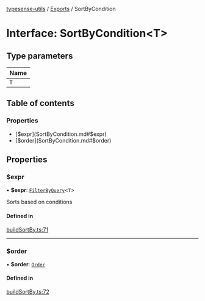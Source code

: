 [typesense-utils](../README.md) / [Exports](../modules.md) / SortByCondition

# Interface: SortByCondition<T\>

## Type parameters

| Name |
| :------ |
| `T` |

## Table of contents

### Properties

- [$expr](SortByCondition.md#$expr)
- [$order](SortByCondition.md#$order)

## Properties

### $expr

• **$expr**: [`FilterByQuery`](../modules.md#filterbyquery)<`T`\>

Sorts based on conditions

#### Defined in

[buildSortBy.ts:71](https://github.com/igrek8/typesense-utils/blob/9d31e34/src/buildSortBy.ts#L71)

___

### $order

• **$order**: [`Order`](../enums/Order.md)

#### Defined in

[buildSortBy.ts:72](https://github.com/igrek8/typesense-utils/blob/9d31e34/src/buildSortBy.ts#L72)
